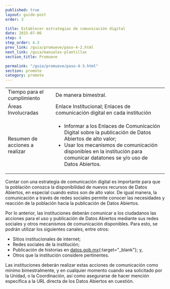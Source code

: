 ```yaml
---
published: true
layout: guide-post
order: 3

title: Establecer estrategias de comunicación digital
date: 2015-07-06
step: 4
step_order: 4.3
prev_link: /guia/promueve/paso-4-2.html
next_link: /guia/manuales-plantillas
section_title: Promueve

permalink: "/guia/promueve/paso-4-3.html"
section: promote
category: promote
---
```


<table>
  <tbody>
    <tr>
      <td>Tiempo para el cumplimiento</td>
      <td>De manera bimestral.</td>
    </tr>
    <tr>
      <td>Áreas Involucradas</td>
      <td>Enlace Institucional; Enlaces de comunicación digital en cada institución</td>
    </tr>
    <tr>
      <td>Resumen de acciones a realizar</td>
      <td>
        <ul>
          <li>Informar a los Enlaces de Comunicación Digital sobre la publicación de Datos Abiertos de alto valor;</li>
          <li>Usar los mecanismos de comunicación disponibles en la institución para comunicar datatones se y/o uso de Datos Abiertos.</li>
        </ul>
      </td>
    </tr>
  </tbody>
</table>

Contar con una estrategia de comunicación digital es importante para que la población conozca la disponibilidad de nuevos recursos de Datos Abiertos, en especial cuando estos son de alto valor. De igual manera, la comunicación a través de redes sociales permite conocer las necesidades y reacción de la población hacia la publicación de Datos Abiertos.

Por lo anterior, las instituciones deberán comunicar a los ciudadanos las acciones para el uso y publicación de Datos Abiertos mediante sus redes sociales y otros mecanismos de comunicación disponibles. Para esto, se podrán utilizar los siguientes canales, entre otros:
- Sitios institucionales de internet;
- Redes sociales de la institución;
- Publicación de historias en [datos.gob.mx](http://datos.gob.mx){:target="_blank"}; y,
- Otros que la institución considere pertinentes.

Las instituciones deberán realizar estas acciones de comunicación como mínimo bimestralmente, y en cualquier momento cuando sea solicitado por la Unidad, o la Coordinación, así como asegurarse de hacer mención específica a la URL directa de los Datos Abiertos en cuestión.